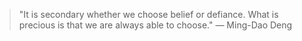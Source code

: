 > "It is secondary whether we choose belief or defiance. What is precious is that we are always able to choose." — Ming-Dao Deng
